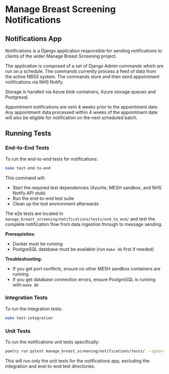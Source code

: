 # Manage Breast Screening Notifications

## Notifications App

Notifications is a Django application responsible for sending notifications to clients of the wider Manage Breast Screening project.

The application is composed of a set of Django Admin commands which are run on a schedule.
The commands currently process a feed of data from the active NBSS system.
The commands store and then send appointment notifications via NHS Notify.

Storage is handled via Azure blob containers, Azure storage queues and Postgresql.

Appointment notifications are sent 4 weeks prior to the appointment date.
Any appointment data processed within 4 weeks of the appointment date will also be eligible for notification on the next scheduled batch.

## Running Tests

### End-to-End Tests

To run the end-to-end tests for notifications:

```bash
make test-end-to-end
```

This command will:

- Start the required test dependencies (Azurite, MESH sandbox, and NHS Notify API stub)
- Run the end-to-end test suite
- Clean up the test environment afterwards

The e2e tests are located in `manage_breast_screening/notifications/tests/end_to_end/` and test the complete notification flow from data ingestion through to message sending.

**Prerequisites:**

- Docker must be running
- PostgreSQL database must be available (run `make db` first if needed)

**Troubleshooting:**

- If you get port conflicts, ensure no other MESH sandbox containers are running
- If you get database connection errors, ensure PostgreSQL is running with `make db`

### Integration Tests

To run the integration tests:

```bash
make test-integration
```

### Unit Tests

To run the notifications unit tests specifically:

```bash
poetry run pytest manage_breast_screening/notifications/tests/ --ignore manage_breast_screening/notifications/tests/dependencies --ignore manage_breast_screening/notifications/tests/integration --ignore manage_breast_screening/notifications/tests/end_to_end
```

This will run only the unit tests for the notifications app, excluding the integration and end-to-end test directories.
